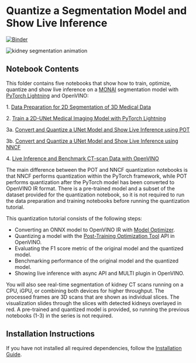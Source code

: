 # Quantize a Segmentation Model and Show Live Inference

[![Binder](https://mybinder.org/badge_logo.svg)](https://mybinder.org/v2/gh/openvinotoolkit/openvino_notebooks/HEAD?filepath=notebooks%2F110-ct-segmentation-quantize%2F110-ct-scan-live-inference.ipynb)

![kidney segmentation animation](https://user-images.githubusercontent.com/77325899/154279555-aaa47111-c976-4e77-8d23-aac96f45872f.gif)

## Notebook Contents

This folder contains five notebooks that show how to train,
optimize, quantize and show live inference on a [MONAI](https://monai.io/) segmentation model with
[PyTorch Lightning](https://lightning.ai/) and OpenVINO:

1\. [Data Preparation for 2D Segmentation of 3D Medical Data](data-preparation-ct-scan.ipynb)

2\. [Train a 2D-UNet Medical Imaging Model with PyTorch Lightning](pytorch-monai-training.ipynb)

3a. [Convert and Quantize a UNet Model and Show Live Inference using POT](110-ct-segmentation-quantize.ipynb)

3b. [Convert and Quantize a UNet Model and Show Live Inference using NNCF](110-ct-segmentation-quantize-nncf.ipynb)

4\. [Live Inference and Benchmark CT-scan Data with OpenVINO](110-ct-scan-live-inference.ipynb)

The main difference between the POT and NNCF quantization notebooks is that NNCF performs quantization within the PyTorch framework, while POT performs
quantization after the PyTorch model has been converted to OpenVINO IR format. There is a pre-trained model and a subset of the dataset provided for the quantization notebook, 
so it is not required to run the data preparation and training notebooks before running the quantization tutorial.

This quantization tutorial consists of the following steps:

* Converting an ONNX model to OpenVINO IR with [Model Optimizer](https://docs.openvino.ai/latest/openvino_docs_MO_DG_Deep_Learning_Model_Optimizer_DevGuide.html).
* Quantizing a model with the [Post-Training Optimization Tool](https://docs.openvino.ai/latest/pot_compression_api_README.html) API in OpenVINO.
* Evaluating the F1 score metric of the original model and the quantized model.
* Benchmarking performance of the original model and the quantized model.
* Showing live inference with async API and MULTI plugin in OpenVINO.

You will also see real-time segmentation of kidney CT scans running on a CPU, iGPU, or combining both devices for higher
throughput. The processed frames are 3D scans that are shown as individual slices. The visualization slides through the slices with detected kidneys
overlayed in red. A pre-trained and quantized model is provided, so running the previous notebooks (1-3) in the series is not required.

## Installation Instructions

If you have not installed all required dependencies, follow the [Installation Guide](../../README.md).
